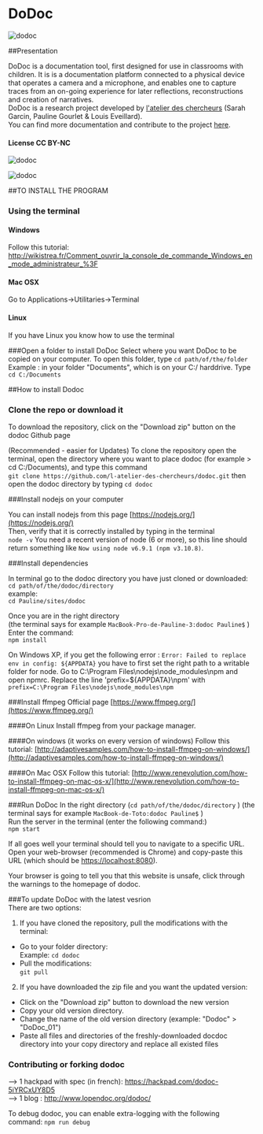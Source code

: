 DoDoc
==========
![dodoc](http://www.lopendoc.org/dodoc/wp-content/uploads/sites/23/2016/05/Capture-d%E2%80%99e%CC%81cran-2016-05-05-a%CC%80-18.29.52.png)

##Presentation

DoDoc is a documentation tool, first designed for use in classrooms with children. It is is a documentation platform connected to a physical device that operates a camera and a microphone, and enables one to capture traces from an on-going experience for later reflections, reconstructions and creation of narratives.<br> 
DoDoc is a research project developed by [l'atelier des chercheurs](http://latelier-des-chercheurs.fr/) (Sarah Garcin, Pauline Gourlet & Louis Eveillard).<br>
You can find more documentation and contribute to the project [here](http://www.lopendoc.org/dodoc/).<br>
#### License CC BY-NC <br>


![dodoc](http://www.lopendoc.org/dodoc/wp-content/uploads/sites/23/2016/05/Capture-d%E2%80%99e%CC%81cran-2016-05-05-a%CC%80-18.13.31.png)

![dodoc](http://www.lopendoc.org/dodoc/wp-content/uploads/sites/23/2016/05/Capture-d%E2%80%99e%CC%81cran-2016-05-05-a%CC%80-18.13.44.png) 


##TO INSTALL THE PROGRAM

### Using the terminal
#### Windows
Follow this tutorial: http://wikistrea.fr/Comment_ouvrir_la_console_de_commande_Windows_en_mode_administrateur_%3F
#### Mac OSX
Go to Applications->Utilitaries->Terminal
#### Linux
If you have Linux you know how to use the terminal

###Open a folder to install DoDoc
Select where you want DoDoc to be copied on your computer. 
To open this folder, type ```cd path/of/the/folder``` 
Example : in your folder "Documents", which is on your C:/ harddrive.
Type ```cd C:/Documents``` 


##How to install Dodoc

### Clone the repo or download it
To download the repository, click on the "Download zip" button on the dodoc Github page  

(Recommended - easier for Updates) 
To clone the repository open the terminal, open the directory where you want to place dodoc (for example > cd C:/Documents),
and type this command  
```git clone https://github.com/l-atelier-des-chercheurs/dodoc.git```
then open the dodoc directory by typing ```cd dodoc```

###Install nodejs on your computer

You can install nodejs from this page [https://nodejs.org/](https://nodejs.org/)     
Then, verify that it is correctly installed  by typing in the terminal    
```node -v```
You need a recent version of node (6 or more), so this line should return something like `Now using node v6.9.1 (npm v3.10.8)`.

###Install dependencies

In terminal go to the dodoc directory you have just cloned or downloaded:  
```cd path/of/the/dodoc/directory```  
example:  
```cd Pauline/sites/dodoc```     

Once you are in the right directory   
(the terminal says for example ```MacBook-Pro-de-Pauline-3:dodoc Pauline$``` )   
Enter the command:    
```npm install```  

On Windows XP, if you get the following error : 
```Error: Failed to replace env in config: ${APPDATA}```
you have to first set the right path to a writable folder for node. Go to C:\Program Files\nodejs\node_modules\npm and open npmrc.
Replace the line 
'prefix=${APPDATA}\npm'
with
```prefix=C:\Program Files\nodejs\node_modules\npm```

###Install ffmpeg
Official page [https://www.ffmpeg.org/](https://www.ffmpeg.org/)

####On Linux
Install ffmpeg from your package manager.

####On windows (it works on every version of windows)
Follow this tutorial: [http://adaptivesamples.com/how-to-install-ffmpeg-on-windows/](http://adaptivesamples.com/how-to-install-ffmpeg-on-windows/)

####On Mac OSX
Follow this tutorial: [http://www.renevolution.com/how-to-install-ffmpeg-on-mac-os-x/](http://www.renevolution.com/how-to-install-ffmpeg-on-mac-os-x/)

###Run DoDoc
In the right directory  (```cd path/of/the/dodoc/directory```  )
(the terminal says for example ```MacBook-de-Toto:dodoc Pauline$``` )  
Run the server in the terminal (enter the following command:)  
```npm start```

If all goes well your terminal should tell you to navigate to a specific URL.
Open your web-browser (recommended is Chrome) and copy-paste this URL (which should be [https://localhost:8080](https://localhost:8080)).

Your browser is going to tell you that this website is unsafe, click through the warnings to the homepage of dodoc.

###To update DoDoc with the latest vesrion  
There are two options:  
1) If you have cloned the repository, pull the modifications with the terminal:  
- Go to your folder directory:   
Example: ```cd dodoc```   
- Pull the modifications:   
```git pull```   

2) If you have downloaded the zip file and you want the updated version:
- Click on the "Download zip" button to download the new version
- Copy your old version directory.
- Change the name of the old version directory (example: "Dodoc" > "DoDoc_01")
- Paste all files and directories of the freshly-downloaded docdoc directory into your copy directory and replace all existed files

### Contributing or forking dodoc
-->  1 hackpad with spec (in french): https://hackpad.com/dodoc-5iYRCxUY8D5 <br>
-->  1 blog : http://www.lopendoc.org/dodoc/


To debug dodoc, you can enable extra-logging with the following command:
```npm run debug```
